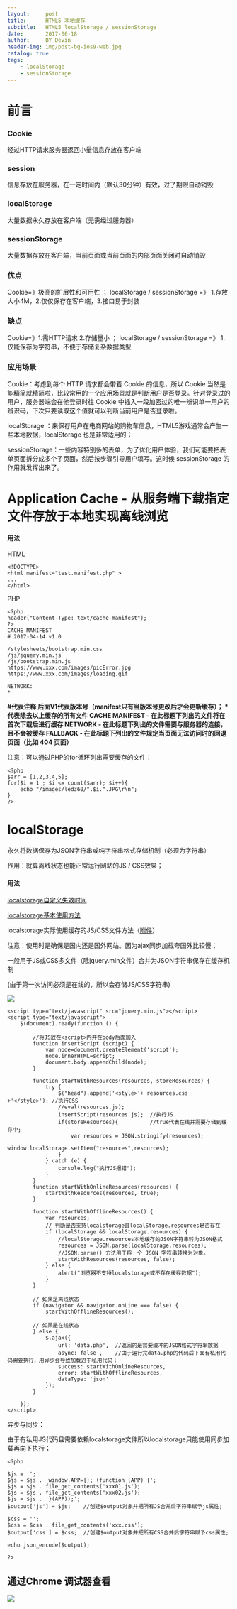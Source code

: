 ```yaml
---
layout:     post
title:      HTML5 本地缓存
subtitle:   HTML5 localStorage / sessionStorage
date:       2017-06-18 
author:     BY Devin
header-img: img/post-bg-ios9-web.jpg
catalog: true
tags:
    - localStorage
    - sessionStorage
---
```



# 前言

### Cookie

经过HTTP请求服务器返回小量信息存放在客户端

### session 

信息存放在服务器，在一定时间内（默认30分钟）有效，过了期限自动销毁

### localStorage 

大量数据永久存放在客户端（无需经过服务器）

### sessionStorage

大量数据存放在客户端，当前页面或当前页面的内部页面关闭时自动销毁

### 优点

Cookie=》极高的扩展性和可用性 ；          localStorage / sessionStorage =》 1.存放大小4M，2.仅仅保存在客户端，3.接口易于封装

### 缺点

Cookie=》1.需HTTP请求   2.存储量小 ；   localStorage / sessionStorage =》 1.仅能保存为字符串，不便于存储复杂数据类型

### 应用场景
Cookie：考虑到每个 HTTP 请求都会带着 Cookie 的信息，所以 Cookie 当然是能精简就精简啦，比较常用的一个应用场景就是判断用户是否登录。针对登录过的用户，服务器端会在他登录时往 Cookie 中插入一段加密过的唯一辨识单一用户的辨识码，下次只要读取这个值就可以判断当前用户是否登录啦。

localStorage ：来保存用户在电商网站的购物车信息，HTML5游戏通常会产生一些本地数据，localStorage 也是非常适用的；

sessionStorage：一些内容特别多的表单，为了优化用户体验，我们可能要把表单页面拆分成多个子页面，然后按步骤引导用户填写。这时候 sessionStorage 的作用就发挥出来了。

# Application Cache - 从服务端下载指定文件存放于本地实现离线浏览

#### 用法

HTML

```
<!DOCTYPE>
<html manifest="test.manifest.php" >
...
</html>
```
PHP

```
<?php
header("Content-Type: text/cache-manifest");
?>
CACHE MANIFEST
# 2017-04-14 v1.0

/stylesheets/bootstrap.min.css
/js/jquery.min.js
/js/bootstrap.min.js
https://www.xxx.com/images/picError.jpg
https://www.xxx.com/images/loading.gif

NETWORK:
*
```
**#代表注释 后面V1代表版本号（manifest只有当版本号更改后才会更新缓存）； \*代表除去以上缓存的所有文件
CACHE MANIFEST - 在此标题下列出的文件将在首次下载后进行缓存
NETWORK - 在此标题下列出的文件需要与服务器的连接，且不会被缓存
FALLBACK - 在此标题下列出的文件规定当页面无法访问时的回退页面（比如 404 页面）**

注意：可以通过PHP的for循环列出需要缓存的文件：

```
<?php
$arr = [1,2,3,4,5];
for($i = 1 ; $i <= count($arr); $i++){
    echo "/images/led360/".$i.".JPG\r\n";
}
?>
```

# localStorage

永久将数据保存为JSON字符串或纯字符串格式存储机制（必须为字符串）

作用：就算离线状态也能正常运行网站的JS /  CSS效果；

#### 用法

[localstorage自定义失效时间](http://blog.csdn.net/xyphf/article/details/51830770)


[localstorage基本使用方法](http://www.cnblogs.com/st-leslie/p/5617130.html)

localstorage实际使用缓存的JS/CSS文件方法（[附件](/img/pubilc/localstorage.rar)）

注意：使用时是确保是国内还是国外网站。因为ajax同步加载夸国外比较慢；

一般用于JS或CSS多文件（除jquery.min文件）合并为JSON字符串保存在缓存机制

(由于第一次访问必须是在线的，所以会存储JS/CSS字符串)

![](/img/pubilc/html5-1.jpg)

```
<script type="text/javascript" src="jquery.min.js"></script>
<script type="text/javascript">
	$(document).ready(function () {

		//将JS放在<script>内并在body后面加入
		function insertScript (script) {
			var node=document.createElement('script');
			node.innerHTML=script;
			document.body.appendChild(node);
		}

		function startWithResources(resources, storeResources) {
			try {
				$("head").append('<style>'+ resources.css +'</style>'); //执行CSS
				//eval(resources.js);
				insertScript(resources.js);  //执行JS
				if(storeResources){          //true代表在线并需要存储到缓存中;
					var resources = JSON.stringify(resources);
					window.localStorage.setItem("resources",resources);							
				}
			} catch (e) {
				console.log("执行JS报错");
			}						
		}
		function startWithOnlineResources(resources) {
			startWithResources(resources, true);
		}

		function startWithOfflineResources() {
			var resources;
			// 判断是否支持localstorage且localStorage.resources是否存在
			if (localStorage && localStorage.resources) {
				//localStorage.resources本地缓存的JSON字符串转为JSON格式
				resources = JSON.parse(localStorage.resources); 
				//JSON.parse() 方法用于将一个 JSON 字符串转换为对象。
				startWithResources(resources, false);
			} else {
				alert("浏览器不支持localstorage或不存在缓存数据");
			}
		}

		// 如果是离线状态
		if (navigator && navigator.onLine === false) {
			startWithOfflineResources();

		// 如果是在线状态
		} else {
			$.ajax({
				url: 'data.php',  //返回的是需要缓冲的JSON格式字符串数据
                async: false ,    //由于运行完data.php的代码后下面有私用代码需要执行，用异步会导致加载迟于私用代码；
				success: startWithOnlineResources,
				error: startWithOfflineResources,
				dataType: 'json'
			});
		}

	});
</script>
```

异步与同步：

由于有私用JS代码且需要依赖localstorage文件所以localstorage只能使用同步加载再向下执行；

```
<?php

$js = '';
$js = $js . 'window.APP={}; (function (APP) {';
$js = $js . file_get_contents('xxx01.js');
$js = $js . file_get_contents('xxx02.js');
$js = $js . '}(APP));';
$output['js'] = $js;    //创建$output对象并把所有JS合并后字符串赋予js属性;

$css = '';
$css = $css . file_get_contents('xxx.css');
$output['css'] = $css;  //创建$output对象并把所有CSS合并后字符串赋予css属性;

echo json_encode($output);

?>
```

## 通过Chrome 调试器查看

![](/img/pubilc/html5-2.jpg)

